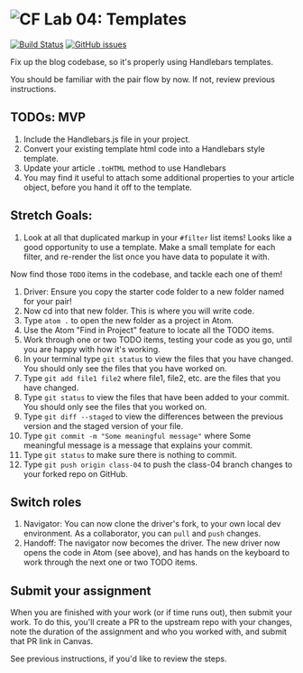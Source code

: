 ![CF](https://i.imgur.com/7v5ASc8.png) Lab 04: Templates
=======
[![Build Status](https://travis-ci.org/codefellows-seattle-301d4/04-templates.svg?branch=master)](https://travis-ci.org/codefellows-seattle-301d4/04-templates) [![GitHub issues](https://img.shields.io/badge/Issues%3F-Ask%20for%20Help!-orange.svg)](https://github.com/codefellows/seattle-301d4/issues/new)

Fix up the blog codebase, so it's properly using Handlebars templates.

You should be familiar with the pair flow by now. If not, review previous instructions.

## TODOs: MVP
1. Include the Handlebars.js file in your project.
1. Convert your existing template html code into a Handlebars style template.
1. Update your article `.toHTML` method to use Handlebars
1. You may find it useful to attach some additional properties to your article object, before you hand it off to the template.

## Stretch Goals:
1. Look at all that duplicated markup in your `#filter` list items! Looks like a good opportunity to use a template. Make a small template for each filter, and re-render the list once you have data to populate it with.

Now find those `TODO` items in the codebase, and tackle each one of them!

1. Driver: Ensure you copy the starter code folder to a new folder named for your pair!
1. Now cd into that new folder. This is where you will write code.
1. Type `atom .` to open the new folder as a project in Atom.
1. Use the Atom "Find in Project" feature to locate all the TODO items.
1. Work through one or two TODO items, testing your code as you go, until you are happy with how it's working.
1. In your terminal type `git status` to view the files that you have changed. You should only see the files that you have worked on.
1. Type `git add file1 file2` where file1, file2, etc. are the files that you have changed.
1. Type `git status` to view the files that have been added to your commit. You should only see the files that you worked on.
1. Type `git diff --staged` to view the differences between the previous version and the staged version of your file.
1. Type `git commit -m "Some meaningful message"` where Some meaningful message is a message that explains your commit.
1. Type `git status` to make sure there is nothing to commit.
1. Type `git push origin class-04` to push the class-04 branch changes to your forked repo on GitHub.

## Switch roles
1. Navigator: You can now clone the driver's fork, to your own local dev environment. As a collaborator, you can `pull` and `push` changes.
1. Handoff: The navigator now becomes the driver. The new driver now opens the code in Atom (see above), and has hands on the keyboard to work through the next one or two TODO items.

## Submit your assignment

When you are finished with your work (or if time runs out), then submit your work. To do this, you'll create a PR to the upstream repo with your changes, note the duration of the assignment and who you worked with, and submit that PR link in Canvas.

See previous instructions, if you'd like to review the steps.
